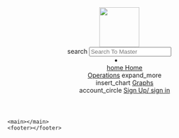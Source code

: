 <!DOCTYPE html>
<html lang="en">
  <head>
    <meta charset="UTF-8" />
    <meta name="viewport" content="width=device-width, initial-scale=1.0" />
    <title>Maths Master</title>
    <link rel="stylesheet" href="./home-style.css" />
    <link
      rel="stylesheet"
      href="https://fonts.googleapis.com/css2?family=Material+Symbols+Outlined:opsz,wght,FILL,GRAD@20..48,100..700,0..1,-50..200"
    />
    <link
      rel="stylesheet"
      href="https://fonts.googleapis.com/css2?family=Material+Symbols+Outlined:opsz,wght,FILL,GRAD@20..48,100..700,0..1,-50..200"
    />
  </head>
  <body>
    <header>
      <nav>
        <div class="nav-container">
          <div class="logocontainer">
            <img src="./IMAGES/LOGO/Main-logo.png" height="90px" alt="" />
          </div>
          <div class="searchbar">
            <span class="material-symbols-outlined searchicon"> search </span>
            <input
              type="search"
              name="asg"
              class="searchbox"
              placeholder="Search To Master "
            />
          </div>
          <div class="items">
            <li>
              <ul class="list1">
                <div class="home">
                  <a href="./home.html"
                    ><span class="material-symbols-outlined icons">
                      home
                    </span></a
                  >
                  <a class="opt" href="./home.html">Home</a>
                </div>
                <div class="home">
                  <a class="opt" href="./operations.html">Operations</a>
                  <span class="material-symbols-outlined icons">
                    expand_more
                  </span>
                </div>
                <div class="home">
                  <span class="material-symbols-outlined icons">
                    insert_chart
                  </span>
                  <a class="opt" href="#">Graphs</a>
                </div>
                <div class="home">
                  <span class="material-symbols-outlined icons">
                    account_circle
                  </span>
                  <a class="opt" href="./login.html">Sign Up/ sign in</a>
                </div>
              </ul>
            </li>
          </div>
        </div>
      </nav>
    </header>

    <main></main>
    <footer></footer>
  </body>
</html>
